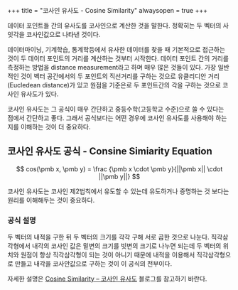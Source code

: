 +++
title = "코사인 유사도 - Cosine Similarity"
alwaysopen = true
+++

데이터 포인트들 간의 유사도를 코사인으로 계산한 것을 말한다. 정확히는 두 벡터의 사잇각을 코사인값으로 나타낸 것이다.

데이터마이닝, 기계학습, 통계학등에서 유사한 데이터를 찾을 때 기본적으로 접근하는 것이 두 데이터 포인트의 거리를 계산하는 것부터 시작한다. 데이터 포인트 간의 거리를 측정하는 방법을 distance measurement라고 하며 매우 많은 것들이 있다.  가장 일반적인 것이 벡터 공간에서의 두 포인트의 직선거리를 구하는 것으로 유클리디안 거리(Eucledean distance)가 있고 원점을 기준은로 두 포인트간의 각을 구하는 것으로 코사인 유사도가 있다.

코사인 유사도는 그 공식이 매우 간단하고 중등수학(고등학교 수준)으로 쓸 수 있다는 점에서 간단하고 좋다.  그래서 공식보다는 어떤 경우에 코사인 유사도를 사용해야 하는지를 이해하는 것이 더 중요하다.

## 코사인 유사도 공식 - Consine Simiarity Equation

$$ cos(\pmb x, \pmb y) = \frac {\pmb x \cdot \pmb y}{||\pmb x|| \cdot ||\pmb y||} $$

코사인 유사도는 코사인 제2법칙에서 유도할 수 있는데 유도하거나 증명하는 것 보다는 원리를 이해해두는 것이 중요하다.  

### 공식 설명

두 벡터의 내적을 구한 뒤 두 벡터의 크기를 각각 구해 서로 곱한 것으로 나눈다.  직각삼각형에서 내각의 코사인 값은 밑변의 크기를 빗변의 크기로 나누면 되는데 두 벡터의 위치와 원점이 항상 직각삼각형이 되는 것이 아니기 때문에 내적을 이용해서 직각삼각형으로 만들고 내각을 코사안값으로 구하는 것이 이 공식의 전부이다.

자세한 설명은 [Cosine Similarity – 코사인 유사도](http://euriion.com/?p=548) 블로그를 참고하기 바란다.


